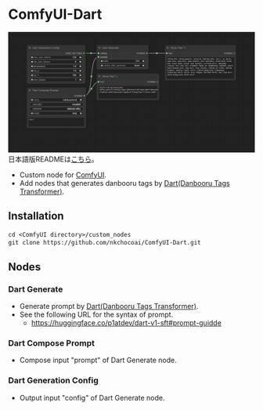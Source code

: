 # ComfyUI-Dart
![Dart Preview](workflows/dart_generate_with_config.png)  
日本語版READMEは[こちら](README.jp.md)。

- Custom node for [ComfyUI](https://github.com/comfyanonymous/ComfyUI).
- Add nodes that generates danbooru tags by [Dart(Danbooru Tags Transformer)](https://huggingface.co/p1atdev/dart-v1-sft).

## Installation
```
cd <ComfyUI directory>/custom_nodes
git clone https://github.com/nkchocoai/ComfyUI-Dart.git
```

## Nodes
### Dart Generate
- Generate prompt by [Dart(Danbooru Tags Transformer)](https://huggingface.co/p1atdev/dart-v1-sft).
- See the following URL for the syntax of prompt.
  - https://huggingface.co/p1atdev/dart-v1-sft#prompt-guidde

### Dart Compose Prompt
- Compose input "prompt" of Dart Generate node.

### Dart Generation Config
- Output input "config" of Dart Generate node.
